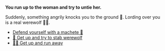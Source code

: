 **You run up to the woman and try to untie her.**

Suddenly, something angrily knocks you to the ground 💢. Lording over you is a real werewolf 🐺😠.

- [Defend yourself with a machete 🔪](9-3.md)
- [🔪 Get up and try to stab werewolf](9-1BCB.md)
- [🏃‍♂️ Get up and run away](9-1BCC.md)
